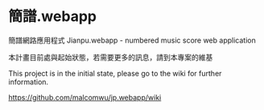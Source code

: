 簡譜.webapp
=========

簡譜網路應用程式 Jianpu.webapp - numbered music score web application


本計畫目前處與起始狀態，若需要更多的訊息，請到本專案的維基

This project is in the initial state, please go to the wiki for further information.

https://github.com/malcomwu/jp.webapp/wiki
